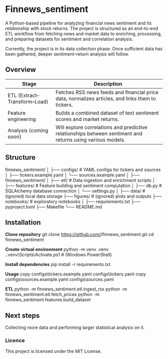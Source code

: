 # Finnews_sentiment
A Python-based pipeline for analyzing financial news sentiment and its relationship with stock returns.
The project is structured as an end-to-end ETL workflow from fetching news and market data to enriching, processing, and preparing datasets for sentiment and correlation analysis.

Currently, the project is in its data collection phase. Once sufficient data has been gathered, deeper sentiment–return analysis will follow.

## Overview

| Stage                        | Description                                                                                                |
| ---------------------------- | ---------------------------------------------------------------------------------------------------------- |
| ETL (Extract–Transform–Load) | Fetches RSS news feeds and financial price data, normalizes articles, and links them to tickers.           |
| Feature engineering          | Builds a combined dataset of text sentiment scores and market returns.                                     |
| Analysis (coming soon)       | Will explore correlations and predictive relationships between sentiment and returns using various models. |

## Structure
finnews_sentiment/
│
├── configs/                # YAML configs for tickers and sources
│   ├── tickers.example.yaml
│   └── sources.example.yaml
│
├── finnews_sentiment/
│   ├── etl/                # Data ingestion and enrichment scripts
│   ├── features/           # Feature building and sentiment computation
│   ├── db.py               # SQLAlchemy database connection
│   └── settings.py
│
├── data/                   # (ignored) local data storage
├── figures/                # (ignored) plots and outputs
├── notebooks/              # exploratory notebooks
│
├── requirements.txt
├── pyproject.toml
├── Makefile
└── README.md

## Installation

**Clone repository**
git clone https://github.com/<your-username>/finnews_sentiment.git
cd finnews_sentiment

**Create virtual environment**
python -m venv .venv
.\.venv\Scripts\Activate.ps1  # (Windows PowerShell)

**Install dependencies**
pip install -r requirements.txt

**Usage**
copy configs\tickers.example.yaml configs\tickers.yaml
copy configs\sources.example.yaml configs\sources.yaml

**ETL**
python -m finnews_sentiment.etl.ingest_rss
python -m finnews_sentiment.etl.fetch_prices
python -m finnews_sentiment.features.build_dataset

## Next steps

Collecting more data and performing larger statistical analysis on it.

### Licence
This project is licensed under the MIT License.



